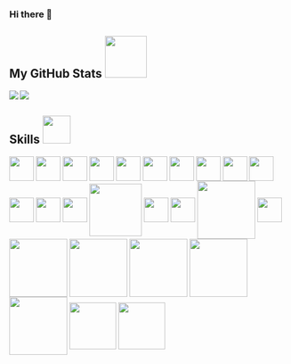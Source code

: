 ### Hi there 👋

<h2> My GitHub Stats <img src='https://media1.giphy.com/media/du3J3cXyzhj75IOgvA/giphy.gif?cid=ecf05e47x2g034i9pzwtzzsd3xgg2w9nr94t4tflbbgo3008&rid=giphy.gif' width='75px'> </h2>
<a href="https://github.com/panditrahulsharma/apache-airflow">
<img align="left" src="https://github-readme-stats.vercel.app/api?username=panditrahulsharma&count_private=true&show_icons=true&theme=synthwave" />
</a>
<a href="https://github.com/panditrahulsharma/apache-airflow">
<img align="center" src="https://github-readme-stats.vercel.app/api/top-langs/?username=panditrahulsharma&theme=synthwave" />
</a>

<h2> Skills <img src = "https://media2.giphy.com/media/QssGEmpkyEOhBCb7e1/giphy.gif?cid=ecf05e47a0n3gi1bfqntqmob8g9aid1oyj2wr3ds3mg700bl&rid=giphy.gif" width = 50px> </h2>
<p>
<img width ='44px' align='center' src ='https://raw.githubusercontent.com/rahulbanerjee26/githubAboutMeGenerator/main/icons/python.svg'>
<img width ='44px' align='center' src ='https://raw.githubusercontent.com/rahulbanerjee26/githubAboutMeGenerator/main/icons/azure.svg'>
<img width ='44px' align='center' src ='https://raw.githubusercontent.com/rahulbanerjee26/githubAboutMeGenerator/main/icons/aws.svg'>
<img width ='44px' align='center' src ='https://raw.githubusercontent.com/rahulbanerjee26/githubAboutMeGenerator/main/icons/gcp.svg'>
  <img width ='44px' align='center' src ='https://upload.wikimedia.org/wikipedia/commons/c/cf/New_Power_BI_Logo.svg'>
  <img width ='44px' align='center' src ='https://raw.githubusercontent.com/rahulbanerjee26/githubAboutMeGenerator/main/icons/postman.svg'>
<img width ='44px' align='center' src ='https://raw.githubusercontent.com/rahulbanerjee26/githubAboutMeGenerator/main/icons/javascript.svg'>
<img width ='44px' align='center' src ='https://raw.githubusercontent.com/rahulbanerjee26/githubAboutMeGenerator/main/icons/scikit.svg'>
<img width ='44px' align='center' src ='https://raw.githubusercontent.com/rahulbanerjee26/githubAboutMeGenerator/main/icons/postgresql.svg'>
  <img width ='44px' align='center' src ='https://raw.githubusercontent.com/rahulbanerjee26/githubAboutMeGenerator/main/icons/mongodb.svg'>
<img width ='44px' align='center' src ='https://raw.githubusercontent.com/rahulbanerjee26/githubAboutMeGenerator/main/icons/mysql.svg'>
<img width ='44px' align='center' src ='https://raw.githubusercontent.com/rahulbanerjee26/githubAboutMeGenerator/main/icons/django.svg'>
<img width ='44px' align='center' src ='https://raw.githubusercontent.com/rahulbanerjee26/githubAboutMeGenerator/main/icons/flask.svg'>
<img width ='94px' align='center' src ='https://spark.apache.org/images/AirflowLogo.png'>
<img width ='44px' align='center' src ='https://upload.wikimedia.org/wikipedia/commons/thumb/f/f3/Apache_Spark_logo.svg/1280px-Apache_Spark_logo.svg.png'>
<img width ='44px' align='center' src ='https://selenium-python.readthedocs.io/_static/logo.png'>
<img width ='104px' align='center' src ='https://upload.wikimedia.org/wikipedia/commons/thumb/6/63/Databricks_Logo.png/220px-Databricks_Logo.png'>
<img width ='44px' align='center' src ='https://media-exp1.licdn.com/dms/image/C560BAQGGtjRTUZWBbA/company-logo_200_200/0/1601307683892?e=2159024400&v=beta&t=ii3VobqVjfMrCyh_j--9jr6wksY5JBRSAMYbuKznIlE'>
<img width ='104px' align='center' src ='https://mpng.subpng.com/20181107/gf/kisspng-amazon-com-amazon-redshift-amazon-web-services-dat-5be382c7b24ec6.5023994315416368077304.jpg'>
<img width ='104px' align='center' src ='https://spark.apache.org/images/Elasticsearch.png'>
<img width ='104px' align='center' src ='https://spark.apache.org/images/kafka.png'>
<img width ='104px' align='center' src ='https://spark.apache.org/images/delta-lake-logo.png'>
<img width ='104px' align='center' src ='https://spark.apache.org/images/dbt.png'>
<img width ='84px' align='center' src ='https://docs.celeryproject.org/en/stable/_static/celery_512.png'>
<img width ='84px' align='center' src ='https://secrethub.io/img/gitlab-ci.png'>

  <br>
</p>
<!--
**panditrahulsharma/panditrahulsharma** is a ✨ _special_ ✨ repository because its `README.md` (this file) appears on your GitHub profile.

Here are some ideas to get you started:

- 🔭 I’m currently working on ...
- 🌱 I’m currently learning ...
- 👯 I’m looking to collaborate on ...
- 🤔 I’m looking for help with ...
- 💬 Ask me about ...
- 📫 How to reach me: ...
- 😄 Pronouns: ...
- ⚡ Fun fact: ...
-->
